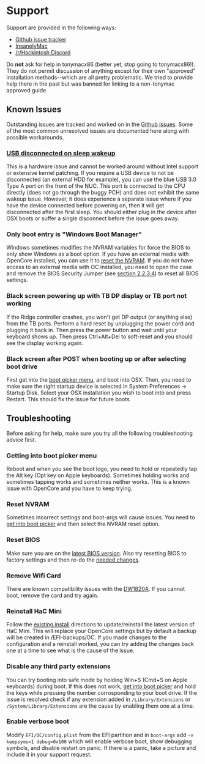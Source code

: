 # Support

Support are provided in the following ways:

* [Github issue tracker](https://github.com/osy86/HaC-Mini/issues)
* [InsanelyMac](https://www.insanelymac.com/forum/topic/339291-guide-hac-mini-osx-mojave-on-intel-hades-canyon-nuc8i7hvknuc8i7hnk/)
* [/r/Hackintosh Discord](http://discord.io/hackintosh)

Do **not** ask for help in tonymacx86 \(better yet, stop going to tonymacx86!\). They do not permit discussion of anything except for their own "approved" installation methods--which are all pretty problematic. We tried to provide help there in the past but was banned for linking to a non-tonymac approved guide.

## Known Issues

Outstanding issues are tracked and worked on in the [Github issues](https://github.com/osy86/HaC-Mini/issues). Some of the most common unresolved issues are documented here along with possible workarounds.

### [USB disconnected on sleep wakeup](https://github.com/osy86/HaC-Mini/issues/8)

This is a hardware issue and cannot be worked around without Intel support or extensive kernel patching. If you require a USB device to not be disconnected \(an external HDD for example\), you can use the blue USB 3.0 Type A port on the front of the NUC. This port is connected to the CPU directly \(does not go through the buggy PCH\) and does not exhibit the same wakeup issue. However, it does experience a separate issue where if you have the device connected before powering on, then it will get disconnected after the first sleep. You should either plug in the device after OSX boots or suffer a single disconnect before the issue goes away. 

### Only boot entry is "Windows Boot Manager"

Windows sometimes modifies the NVRAM variables for force the BIOS to only show Windows as a boot option. If you have an external media with OpenCore installed, you can use it to [reset the NVRAM](support.md#reset-nvram). If you do not have access to an external media with OC installed, you need to open the case and remove the BIOS Security Jumper \(see [section 2.2.3.4](https://www.intel.com/content/dam/support/us/en/documents/mini-pcs/nuc-kits/NUC8i7HVK_TechProdSpec.pdf)\) to reset all BIOS settings.

### Black screen powering up with TB DP display or TB port not working

If the Ridge controller crashes, you won't get DP output \(or anything else\) from the TB ports. Perform a hard reset by unplugging the power cord and plugging it back in. Then press the power button and wait until your keyboard shows up. Then press Ctrl+Alt+Del to soft-reset and you should see the display working again.

### Black screen after POST when booting up or after selecting boot drive

First get into the [boot picker menu](support.md#getting-into-boot-picker-menu), and boot into OSX. Then, you need to make sure the right startup device is selected in System Preferences -&gt; Startup Disk. Select your OSX installation you wish to boot into and press Restart. This should fix the issue for future boots.

## Troubleshooting

Before asking for help, make sure you try all the following troubleshooting advice first.

### Getting into boot picker menu

Reboot and when you see the boot logo, you need to hold or repeatedly tap the Alt key \(Opt key on Apple keyboards\). Sometimes holding works and sometimes tapping works and sometimes neither works. This is a known issue with OpenCore and you have to keep trying.

### Reset NVRAM

Sometimes incorrect settings and boot-args will cause issues. You need to [get into boot picker](support.md#getting-into-boot-picker-menu) and then select the NVRAM reset option.

### Reset BIOS

Make sure you are on the [latest BIOS version](https://downloadcenter.intel.com/product/126143). Also try resetting BIOS to factory settings and then re-do the [needed changes](../installation-guide/bios-settings.md).

### Remove Wifi Card

There are known compatibility issues with the [DW1820A](dw1820a-wifi.md). If you cannot boot, remove the card and try again.

### Reinstall HaC Mini

Follow the [existing install](../installation-guide/installation.md#update-existing-install) directions to update/reinstall the latest version of HaC Mini. This will replace your OpenCore settings but by default a backup will be created in /EFI-backups/OC. If you made changes to the configuration and a reinstall worked, you can try adding the changes back one at a time to see what is the cause of the issue.

### Disable any third party extensions

You can try booting into safe mode by holding Win+S \(Cmd+S on Apple keyboards\) during boot. If this does not work, [get into boot picker](support.md#getting-into-boot-picker-menu) and hold the keys while pressing the number corrosponding to your boot drive. If the issue is resolved check if any extension added in `/Library/Extensions` or `/System/Library/Extensions` are the cause by enabling them one at a time.

### Enable verbose boot

Modify `EFI/OC/config.plist` from the EFI partition and in `boot-args` add `-v keepsyms=1 debug=0x100` which will enable verbose boot, show debugging symbols, and disable restart on panic. If there is a panic, take a picture and include it in your support request.

